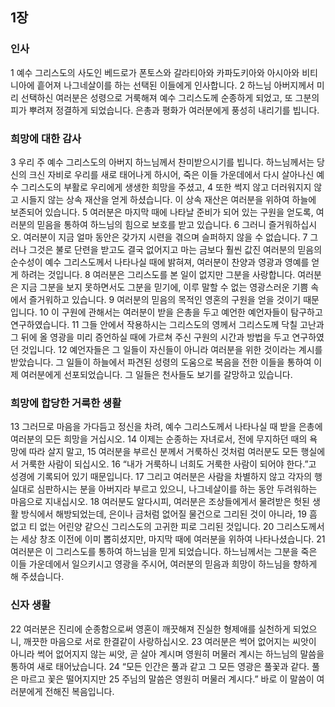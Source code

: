 ## 1장
### 인사
1 예수 그리스도의 사도인 베드로가 폰토스와 갈라티아와 카파도키아와 아시아와 비티니아에 흩어져 나그네살이를 하는 선택된 이들에게 인사합니다.
2 하느님 아버지께서 미리 선택하신 여러분은 성령으로 거룩해져 예수 그리스도께 순종하게 되었고, 또 그분의 피가 뿌려져 정결하게 되었습니다. 은총과 평화가 여러분에게 풍성히 내리기를 빕니다.
### 희망에 대한 감사
3 우리 주 예수 그리스도의 아버지 하느님께서 찬미받으시기를 빕니다. 하느님께서는 당신의 크신 자비로 우리를 새로 태어나게 하시어, 죽은 이들 가운데에서 다시 살아나신 예수 그리스도의 부활로 우리에게 생생한 희망을 주셨고,
4 또한 썩지 않고 더러워지지 않고 시들지 않는 상속 재산을 얻게 하셨습니다. 이 상속 재산은 여러분을 위하여 하늘에 보존되어 있습니다.
5 여러분은 마지막 때에 나타날 준비가 되어 있는 구원을 얻도록, 여러분의 믿음을 통하여 하느님의 힘으로 보호를 받고 있습니다.
6 그러니 즐거워하십시오. 여러분이 지금 얼마 동안은 갖가지 시련을 겪으며 슬퍼하지 않을 수 없습니다.
7 그러나 그것은 불로 단련을 받고도 결국 없어지고 마는 금보다 훨씬 값진 여러분의 믿음의 순수성이 예수 그리스도께서 나타나실 때에 밝혀져, 여러분이 찬양과 영광과 영예를 얻게 하려는 것입니다.
8 여러분은 그리스도를 본 일이 없지만 그분을 사랑합니다. 여러분은 지금 그분을 보지 못하면서도 그분을 믿기에, 이루 말할 수 없는 영광스러운 기쁨 속에서 즐거워하고 있습니다.
9 여러분의 믿음의 목적인 영혼의 구원을 얻을 것이기 때문입니다.
10 이 구원에 관해서는 여러분이 받을 은총을 두고 예언한 예언자들이 탐구하고 연구하였습니다.
11 그들 안에서 작용하시는 그리스도의 영께서 그리스도께 닥칠 고난과 그 뒤에 올 영광을 미리 증언하실 때에 가르쳐 주신 구원의 시간과 방법을 두고 연구하였던 것입니다.
12 예언자들은 그 일들이 자신들이 아니라 여러분을 위한 것이라는 계시를 받았습니다. 그 일들이 하늘에서 파견된 성령의 도움으로 복음을 전한 이들을 통하여 이제 여러분에게 선포되었습니다. 그 일들은 천사들도 보기를 갈망하고 있습니다.
### 희망에 합당한 거룩한 생활
13 그러므로 마음을 가다듬고 정신을 차려, 예수 그리스도께서 나타나실 때 받을 은총에 여러분의 모든 희망을 거십시오.
14 이제는 순종하는 자녀로서, 전에 무지하던 때의 욕망에 따라 살지 말고,
15 여러분을 부르신 분께서 거룩하신 것처럼 여러분도 모든 행실에서 거룩한 사람이 되십시오.
16 “내가 거룩하니 너희도 거룩한 사람이 되어야 한다.”고 성경에 기록되어 있기 때문입니다.
17 그리고 여러분은 사람을 차별하지 않고 각자의 행실대로 심판하시는 분을 아버지라 부르고 있으니, 나그네살이를 하는 동안 두려워하는 마음으로 지내십시오.
18 여러분도 알다시피, 여러분은 조상들에게서 물려받은 헛된 생활 방식에서 해방되었는데, 은이나 금처럼 없어질 물건으로 그리된 것이 아니라,
19 흠 없고 티 없는 어린양 같으신 그리스도의 고귀한 피로 그리된 것입니다.
20 그리스도께서는 세상 창조 이전에 이미 뽑히셨지만, 마지막 때에 여러분을 위하여 나타나셨습니다.
21 여러분은 이 그리스도를 통하여 하느님을 믿게 되었습니다. 하느님께서는 그분을 죽은 이들 가운데에서 일으키시고 영광을 주시어, 여러분의 믿음과 희망이 하느님을 향하게 해 주셨습니다.
### 신자 생활
22 여러분은 진리에 순종함으로써 영혼이 깨끗해져 진실한 형제애를 실천하게 되었으니, 깨끗한 마음으로 서로 한결같이 사랑하십시오.
23 여러분은 썩어 없어지는 씨앗이 아니라 썩어 없어지지 않는 씨앗, 곧 살아 계시며 영원히 머물러 계시는 하느님의 말씀을 통하여 새로 태어났습니다.
24 “모든 인간은 풀과 같고 그 모든 영광은 풀꽃과 같다. 풀은 마르고 꽃은 떨어지지만
25 주님의 말씀은 영원히 머물러 계시다.” 바로 이 말씀이 여러분에게 전해진 복음입니다.
